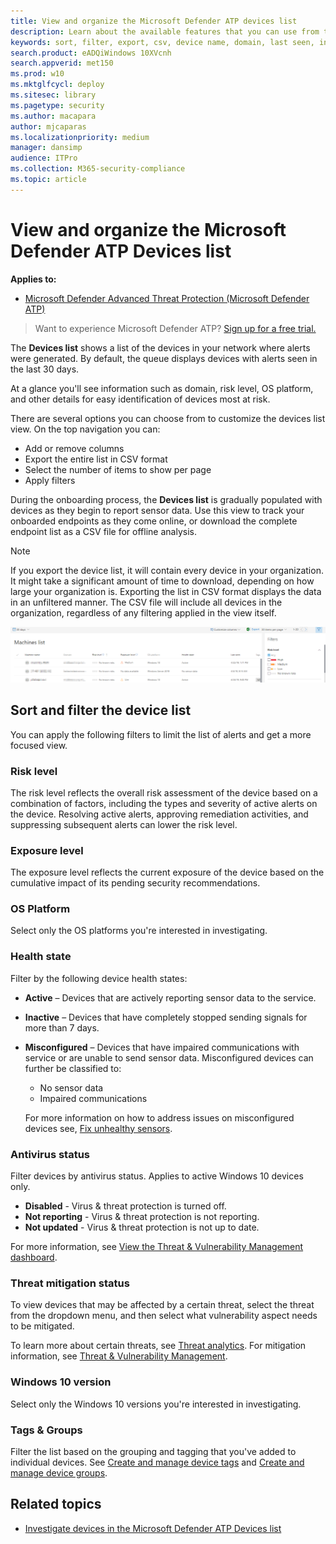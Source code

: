 ```yaml
---
title: View and organize the Microsoft Defender ATP devices list
description: Learn about the available features that you can use from the Devices list such as sorting, filtering, and exporting the list to enhance investigations.
keywords: sort, filter, export, csv, device name, domain, last seen, internal IP, health state, active alerts, active malware detections, threat category, review alerts, network, connection, malware, type, password stealer, ransomware, exploit, threat, general malware, unwanted software
search.product: eADQiWindows 10XVcnh
search.appverid: met150
ms.prod: w10
ms.mktglfcycl: deploy
ms.sitesec: library
ms.pagetype: security
ms.author: macapara
author: mjcaparas
ms.localizationpriority: medium
manager: dansimp
audience: ITPro
ms.collection: M365-security-compliance 
ms.topic: article
---
```


# View and organize the Microsoft Defender ATP Devices list

**Applies to:**

- [Microsoft Defender Advanced Threat Protection (Microsoft Defender ATP)](https://go.microsoft.com/fwlink/p/?linkid=2069559)

>Want to experience Microsoft Defender ATP? [Sign up for a free trial.](https://www.microsoft.com/microsoft-365/windows/microsoft-defender-atp?ocid=docs-wdatp-machinesview-abovefoldlink)

The **Devices list** shows a list of the devices in your network where alerts were generated. By default, the queue displays devices with alerts seen in the last 30 days.  

At a glance you'll see information such as domain, risk level, OS platform, and other details for easy identification of devices most at risk.

There are several options you can choose from to customize the devices list view. On the top navigation you can:

- Add or remove columns
- Export the entire list in CSV format
- Select the number of items to show per page
- Apply filters

During the onboarding process, the **Devices list** is gradually populated with devices as they begin to report sensor data. Use this view to track your onboarded endpoints as they come online, or download the complete endpoint list as a CSV file for offline analysis.

>[!NOTE]
> If you export the device list, it will contain every device in your organization. It might take a significant amount of time to download, depending on how large your organization is. Exporting the list in CSV format displays the data in an unfiltered manner. The CSV file will include all devices in the organization, regardless of any filtering applied in the view itself.

![Image of devices list with list of devices](images/machine-list.png)

## Sort and filter the device list

You can apply the following filters to limit the list of alerts and get a more focused view.

### Risk level

The risk level reflects the overall risk assessment of the device based on a combination of factors, including the types and severity of active alerts on the device. Resolving active alerts, approving remediation activities, and suppressing subsequent alerts can lower the risk level.

### Exposure level

The exposure level reflects the current exposure of the device based on the cumulative impact of its pending security recommendations.

### OS Platform

Select only the OS platforms you're interested in investigating.

### Health state

Filter by the following device health states:

- **Active** – Devices that are actively reporting sensor data to the service.
- **Inactive** – Devices that have completely stopped sending signals for more than 7 days.
- **Misconfigured** – Devices that have impaired communications with service or are unable to send sensor data. Misconfigured devices can further be classified to:
  - No sensor data
  - Impaired communications

  For more information on how to address issues on misconfigured devices see, [Fix unhealthy sensors](fix-unhealthy-sensors.md).

### Antivirus status

Filter devices by antivirus status. Applies to active Windows 10 devices only.

- **Disabled** - Virus & threat protection is turned off.
- **Not reporting** - Virus & threat protection is not reporting.
- **Not updated** - Virus & threat protection is not up to date.

For more information, see [View the Threat & Vulnerability Management dashboard](tvm-dashboard-insights.md).

### Threat mitigation status

To view devices that may be affected by a certain threat, select the threat from the dropdown menu, and then select what vulnerability aspect needs to be mitigated.

To learn more about certain threats, see [Threat analytics](threat-analytics.md). For mitigation information, see [Threat & Vulnerability Management](next-gen-threat-and-vuln-mgt.md).

### Windows 10 version

Select only the Windows 10 versions you're interested in investigating.

### Tags & Groups

Filter the list based on the grouping and tagging that you've added to individual devices. See [Create and manage device tags](machine-tags.md) and [Create and manage device groups](machine-groups.md).

## Related topics

- [Investigate devices in the Microsoft Defender ATP Devices list](investigate-machines.md)
